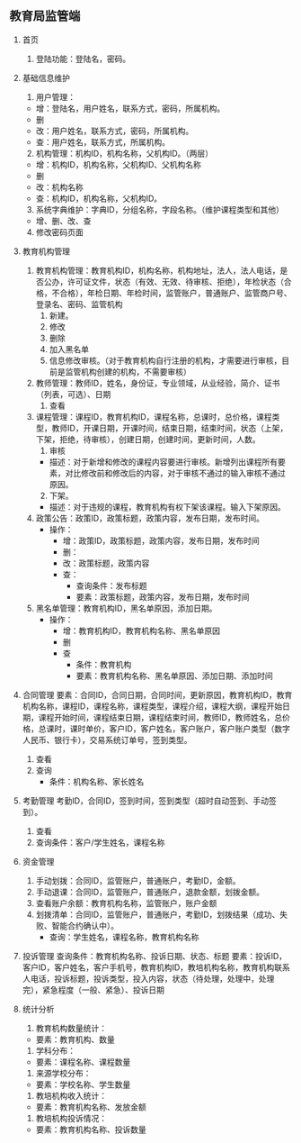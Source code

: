 ## 教育局监管端

1. 首页
   1. 登陆功能：登陆名，密码。
2. 基础信息维护
   1. 用户管理：
     - 增：登陆名，用户姓名，联系方式，密码，所属机构。
     - 删
     - 改：用户姓名，联系方式，密码，所属机构。
     - 查：用户姓名，联系方式，所属机构。
   2. 机构管理：机构ID，机构名称，父机构ID。（两层）
   - 增：机构ID，机构名称，父机构ID、父机构名称
   - 删
   - 改：机构名称
   - 查：机构ID，机构名称，父机构ID。
   3. 系统字典维护：字典ID，分组名称，字段名称。（维护课程类型和其他）
   - 增、删、改、查

   4. 修改密码页面
3. 教育机构管理
   1. 教育机构管理：教育机构ID，机构名称，机构地址，法人，法人电话，是否公办，许可证文件，状态（有效、无效、待审核、拒绝），年检状态（合格，不合格），年检日期、年检时间，监管账户，普通账户、监管商户号、登录名、密码、监管机构
      1. 新建。
      2. 修改
      3. 删除
      4. 加入黑名单
      5. 信息修改审核。（对于教育机构自行注册的机构，才需要进行审核，目前是监管机构创建的机构，不需要审核）
   2. 教师管理：教师ID，姓名，身份证，专业领域，从业经验，简介、证书（列表，可选）、日期
      1. 查看
   3. 课程管理：课程ID，教育机构ID，课程名称，总课时，总价格，课程类型，教师ID，开课日期，开课时间，结束日期，结束时间，状态（上架，下架，拒绝，待审核），创建日期，创建时间，更新时间，人数。
      1. 审核
       - 描述：对于新增和修改的课程内容要进行审核。新增列出课程所有要素，对比修改前和修改后的内容，对于审核不通过的输入审核不通过原因。
      2. 下架。
       - 描述：对于违规的课程，教育机构有权下架该课程。输入下架原因。
   4. 政策公告：政策ID，政策标题，政策内容，发布日期，发布时间。
      - 操作：
        - 增：政策ID，政策标题，政策内容，发布日期，发布时间
        - 删：
        - 改：政策标题，政策内容
        - 查：
          - 查询条件：发布标题
          - 要素：政策标题，政策内容，发布日期，发布时间
   5. 黑名单管理：教育机构ID，黑名单原因，添加日期。
      - 操作：
        - 增：教育机构ID，教育机构名称、黑名单原因
        - 删
        - 查
          - 条件：教育机构
          - 要素：教育机构名称、黑名单原因、添加日期、添加时间
4. 合同管理
   要素：合同ID，合同日期，合同时间，更新原因，教育机构ID，教育机构名称，课程ID，课程名称，课程类型，课程介绍，课程大纲，课程开始日期，课程开始时间，课程结束日期，课程结束时间，教师ID，教师姓名，总价格，总课时，课时单价，客户ID，客户姓名，客户账户，客户账户类型（数字人民币、银行卡），交易系统订单号，签到类型。
   1. 查看
   2. 查询
      - 条件：机构名称、家长姓名
5. 考勤管理
   考勤ID，合同ID，签到时间，签到类型（超时自动签到、手动签到）。
   1. 查看
   2. 查询条件：客户/学生姓名，课程名称
6. 资金管理
   1. 手动划拨：合同ID，监管账户，普通账户，考勤ID，金额。
   2. 手动退课：合同ID，监管账户，普通账户，退款金额，划拨金额。
   3. 查看账户余额：教育机构名称，监管账户，账户金额
   4. 划拨清单：合同ID，监管账户，普通账户，考勤ID，划拨结果（成功、失败、智能合约确认中）。
      - 查询：学生姓名，课程名称，教育机构名称
7. 投诉管理
   查询条件：教育机构名称、投诉日期、状态、标题
   要素：投诉ID，客户ID，客户姓名，客户手机号，教育机构ID，教培机构名称，教育机构联系人电话，投诉标题，投诉类型，投入内容，状态（待处理，处理中，处理完），紧急程度（一般、紧急）、投诉日期
8. 统计分析
   1. 教育机构数量统计：
   - 要素：教育机构、数量
   1. 学科分布：
   - 要素：课程名称、课程数量
   1. 来源学校分布：
   - 要素：学校名称、学生数量
   1. 教培机构收入统计：
   - 要素：教育机构名称、发放金额
   1. 教培机构投诉情况：
   - 要素：教育机构名称、投诉数量